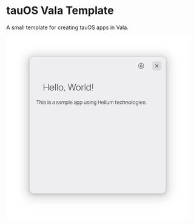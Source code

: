 # tauOS Vala Template

A small template for creating tauOS apps in Vala.

![Main Window](data/shot.png)
